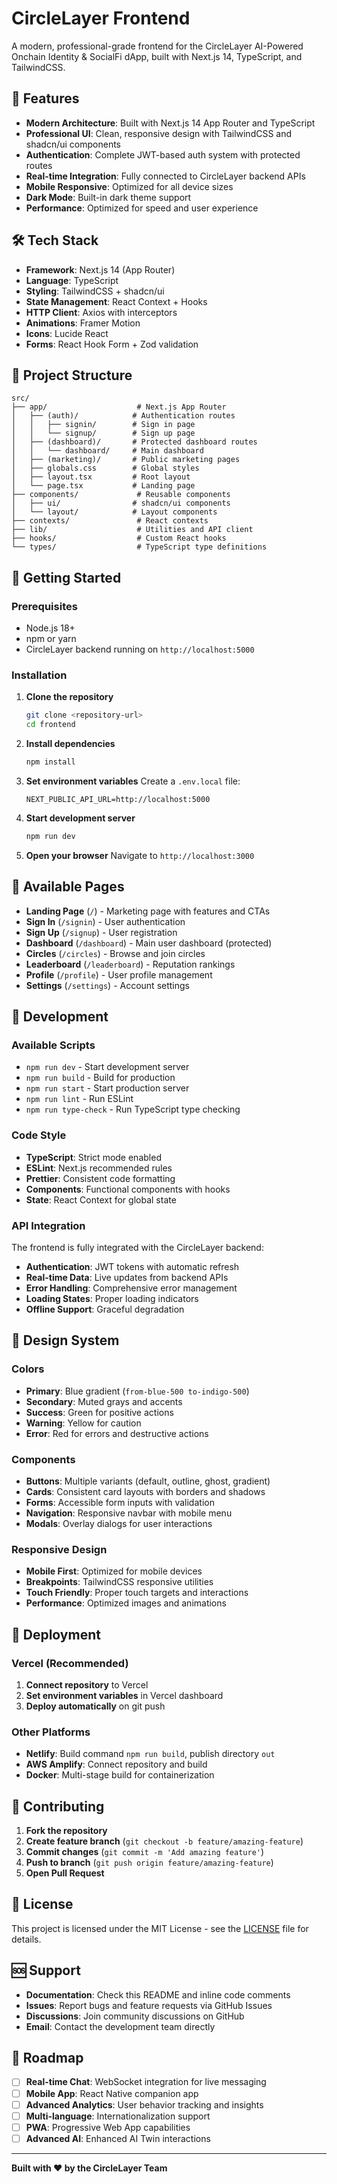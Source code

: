 # CircleLayer Frontend

A modern, professional-grade frontend for the CircleLayer AI-Powered Onchain Identity & SocialFi dApp, built with Next.js 14, TypeScript, and TailwindCSS.

## 🚀 Features

- **Modern Architecture**: Built with Next.js 14 App Router and TypeScript
- **Professional UI**: Clean, responsive design with TailwindCSS and shadcn/ui components
- **Authentication**: Complete JWT-based auth system with protected routes
- **Real-time Integration**: Fully connected to CircleLayer backend APIs
- **Mobile Responsive**: Optimized for all device sizes
- **Dark Mode**: Built-in dark theme support
- **Performance**: Optimized for speed and user experience

## 🛠️ Tech Stack

- **Framework**: Next.js 14 (App Router)
- **Language**: TypeScript
- **Styling**: TailwindCSS + shadcn/ui
- **State Management**: React Context + Hooks
- **HTTP Client**: Axios with interceptors
- **Animations**: Framer Motion
- **Icons**: Lucide React
- **Forms**: React Hook Form + Zod validation

## 📁 Project Structure

```
src/
├── app/                    # Next.js App Router
│   ├── (auth)/            # Authentication routes
│   │   ├── signin/        # Sign in page
│   │   └── signup/        # Sign up page
│   ├── (dashboard)/       # Protected dashboard routes
│   │   └── dashboard/     # Main dashboard
│   ├── (marketing)/       # Public marketing pages
│   ├── globals.css        # Global styles
│   ├── layout.tsx         # Root layout
│   └── page.tsx           # Landing page
├── components/             # Reusable components
│   ├── ui/                # shadcn/ui components
│   └── layout/            # Layout components
├── contexts/               # React contexts
├── lib/                    # Utilities and API client
├── hooks/                  # Custom React hooks
└── types/                  # TypeScript type definitions
```

## 🚀 Getting Started

### Prerequisites

- Node.js 18+ 
- npm or yarn
- CircleLayer backend running on `http://localhost:5000`

### Installation

1. **Clone the repository**
   ```bash
   git clone <repository-url>
   cd frontend
   ```

2. **Install dependencies**
   ```bash
   npm install
   ```

3. **Set environment variables**
   Create a `.env.local` file:
   ```env
   NEXT_PUBLIC_API_URL=http://localhost:5000
   ```

4. **Start development server**
   ```bash
   npm run dev
   ```

5. **Open your browser**
   Navigate to `http://localhost:3000`

## 📱 Available Pages

- **Landing Page** (`/`) - Marketing page with features and CTAs
- **Sign In** (`/signin`) - User authentication
- **Sign Up** (`/signup`) - User registration
- **Dashboard** (`/dashboard`) - Main user dashboard (protected)
- **Circles** (`/circles`) - Browse and join circles
- **Leaderboard** (`/leaderboard`) - Reputation rankings
- **Profile** (`/profile`) - User profile management
- **Settings** (`/settings`) - Account settings

## 🔧 Development

### Available Scripts

- `npm run dev` - Start development server
- `npm run build` - Build for production
- `npm run start` - Start production server
- `npm run lint` - Run ESLint
- `npm run type-check` - Run TypeScript type checking

### Code Style

- **TypeScript**: Strict mode enabled
- **ESLint**: Next.js recommended rules
- **Prettier**: Consistent code formatting
- **Components**: Functional components with hooks
- **State**: React Context for global state

### API Integration

The frontend is fully integrated with the CircleLayer backend:

- **Authentication**: JWT tokens with automatic refresh
- **Real-time Data**: Live updates from backend APIs
- **Error Handling**: Comprehensive error management
- **Loading States**: Proper loading indicators
- **Offline Support**: Graceful degradation

## 🎨 Design System

### Colors
- **Primary**: Blue gradient (`from-blue-500 to-indigo-500`)
- **Secondary**: Muted grays and accents
- **Success**: Green for positive actions
- **Warning**: Yellow for caution
- **Error**: Red for errors and destructive actions

### Components
- **Buttons**: Multiple variants (default, outline, ghost, gradient)
- **Cards**: Consistent card layouts with borders and shadows
- **Forms**: Accessible form inputs with validation
- **Navigation**: Responsive navbar with mobile menu
- **Modals**: Overlay dialogs for user interactions

### Responsive Design
- **Mobile First**: Optimized for mobile devices
- **Breakpoints**: TailwindCSS responsive utilities
- **Touch Friendly**: Proper touch targets and interactions
- **Performance**: Optimized images and animations

## 🚀 Deployment

### Vercel (Recommended)

1. **Connect repository** to Vercel
2. **Set environment variables** in Vercel dashboard
3. **Deploy automatically** on git push

### Other Platforms

- **Netlify**: Build command `npm run build`, publish directory `out`
- **AWS Amplify**: Connect repository and build
- **Docker**: Multi-stage build for containerization

## 🤝 Contributing

1. **Fork the repository**
2. **Create feature branch** (`git checkout -b feature/amazing-feature`)
3. **Commit changes** (`git commit -m 'Add amazing feature'`)
4. **Push to branch** (`git push origin feature/amazing-feature`)
5. **Open Pull Request**

## 📄 License

This project is licensed under the MIT License - see the [LICENSE](LICENSE) file for details.

## 🆘 Support

- **Documentation**: Check this README and inline code comments
- **Issues**: Report bugs and feature requests via GitHub Issues
- **Discussions**: Join community discussions on GitHub
- **Email**: Contact the development team directly

## 🔮 Roadmap

- [ ] **Real-time Chat**: WebSocket integration for live messaging
- [ ] **Mobile App**: React Native companion app
- [ ] **Advanced Analytics**: User behavior tracking and insights
- [ ] **Multi-language**: Internationalization support
- [ ] **PWA**: Progressive Web App capabilities
- [ ] **Advanced AI**: Enhanced AI Twin interactions

---

**Built with ❤️ by the CircleLayer Team**
